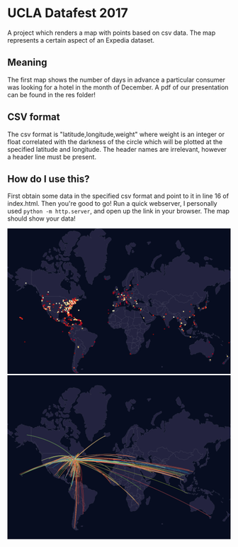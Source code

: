 # UCLA Datafest 2017
A project which renders a map with points based on csv data. The map represents a certain aspect of
an Expedia dataset.

## Meaning
The first map shows the number of days in advance a particular consumer was looking for a hotel in the 
month of December. A pdf of our presentation can be found in the res folder!

## CSV format
The csv format is "latitude,longitude,weight" where weight is an integer or float correlated with the 
darkness of the circle which will be plotted at the specified latitude and longitude. The header names
are irrelevant, however a header line must be present.

## How do I use this?
First obtain some data in the specified csv format and point to it in line 16 of index.html.
Then you're good to go! Run a quick webserver, I personally used `python -m http.server`, and
open up the link in your browser. The map should show your data!

![map](res/ne_dec.png)
![map_arc](res/arc_vis.png)
